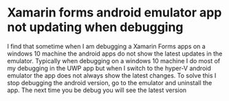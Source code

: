 # Xamarin forms android emulator app not updating when debugging

I find that sometime when I am debugging a Xamarin Forms apps on a windows 10 machine the android apps do not show the latest updates in the emulator.  Typically when debugging on a windows 10 machine I do most of my debugging in the UWP app but when I switch to the hyper-V android emulator the app does not always show the latest changes.  To solve this I stop debugging the android version, go to the emulator and uninstall the app.  The next time you be debug you will see the latest version
